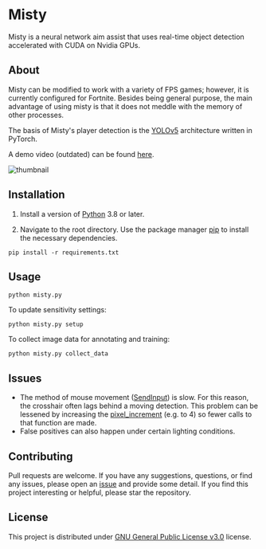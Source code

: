 # Misty
Misty is a neural network aim assist that uses real-time object detection accelerated with CUDA on Nvidia GPUs.

## About

Misty can be modified to work with a variety of FPS games; however, it is currently configured for Fortnite. Besides being general purpose, the main advantage of using misty is that it does not meddle with the memory of other processes.

The basis of Misty's player detection is the [YOLOv5](https://github.com/ultralytics/yolov5) architecture written in PyTorch.

A demo video (outdated) can be found [here](https://www.youtube.com/watch?v=XDAcQNUuT84).

![thumbnail](https://user-images.githubusercontent.com/45726273/126563920-193ca8df-de70-4a91-81ec-d781ee961332.png)

## Installation

1. Install a version of [Python](https://www.python.org/downloads/) 3.8 or later.

2. Navigate to the root directory. Use the package manager [pip](https://pip.pypa.io/en/stable/) to install the necessary dependencies.

```
pip install -r requirements.txt
```

## Usage
```           
python misty.py
```
To update sensitivity settings:
```           
python misty.py setup
```
To collect image data for annotating and training:
```           
python misty.py collect_data
```


## Issues
- The method of mouse movement ([SendInput](https://github.com/zeyad-mansour/Lunar/blob/45e05373036f8bd072667313c155e55735cd7f57/lib/aimbot.py#L126)) is slow. For this reason, the crosshair often lags behind a moving detection. This problem can be lessened by increasing the [pixel_increment](https://github.com/zeyad-mansour/Lunar/blob/45e05373036f8bd072667313c155e55735cd7f57/lib/aimbot.py#L56) (e.g. to 4) so fewer calls to that function are made.
- False positives can also happen under certain lighting conditions.

## Contributing
Pull requests are welcome. If you have any suggestions, questions, or find any issues, please open an [issue](https://github.com/zeyad-mansour/Lunar/issues) and provide some detail.
If you find this project interesting or helpful, please star the repository.

## License
This project is distributed under [GNU General Public License v3.0](https://github.com/zeyad-mansour/Lunar/blob/main/LICENSE) license.

